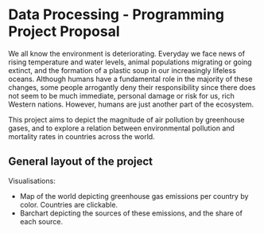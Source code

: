 # Data Processing - Programming Project Proposal

We all know the environment is deteriorating. Everyday we face news of rising temperature and water levels, animal populations migrating or going extinct, and the formation of a plastic soup in our increasingly lifeless oceans. Although humans have a fundamental role in the majority of these changes, some people arrogantly deny their responsibility since there does not seem to be much immediate, personal damage or risk for us, rich Western nations. However, humans are just another part of the ecosystem. 

This project aims to depict the magnitude of air pollution by greenhouse gases, and to explore a relation between environmental pollution and mortality rates in countries across the world.

## General layout of the project

Visualisations:
* Map of the world depicting greenhouse gas emissions per country by color. Countries are clickable.
* Barchart depicting the sources of these emissions, and the share of each source. 
